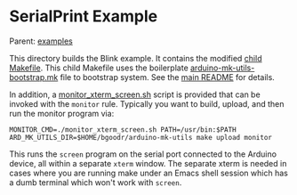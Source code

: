 SerialPrint Example
==========================

Parent: [examples](../README.md)

This directory builds the Blink example. It contains the modified
[child Makefile](./Makefile).  This child Makefile uses the
boilerplate
[arduino-mk-utils-bootstrap.mk](./arduino-mk-utils-bootstrap.mk) file
to bootstrap system. See the [main README](../../README.md) for details.

In addition, a [monitor_xterm_screen.sh](./monitor_xterm_screen.sh)
script is provided that can be invoked with the `monitor`
rule. Typically you want to build, upload, and then run the monitor
program via:

    MONITOR_CMD=./monitor_xterm_screen.sh PATH=/usr/bin:$PATH ARD_MK_UTILS_DIR=$HOME/bgoodr/arduino-mk-utils make upload monitor

This runs the `screen` program on the serial port connected to the
Arduino device, all within a separate `xterm` window. The separate
xterm is needed in cases where you are running make under an Emacs
shell session which has a dumb terminal which won't work with
`screen`.

